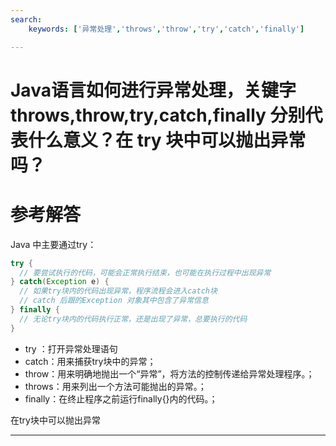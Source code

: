 ```yaml
---
search:
    keywords: ['异常处理','throws','throw','try','catch','finally']

---
```



# Java语言如何进行异常处理，关键字throws,throw,try,catch,finally 分别代表什么意义？在 try 块中可以抛出异常吗？

# 参考解答

Java 中主要通过try：

```java
try {
  // 要尝试执行的代码，可能会正常执行结束，也可能在执行过程中出现异常
} catch(Exception e) {
  // 如果try块内的代码出现异常，程序流程会进入catch块
  // catch 后跟的Exception 对象其中包含了异常信息
} finally {
  // 无论try块内的代码执行正常，还是出现了异常，总要执行的代码
}
```

* try ：打开异常处理语句 
* catch：用来捕获try块中的异常； 
* throw：用来明确地抛出一个“异常”，将方法的控制传递给异常处理程序。；
* throws：用来列出一个方法可能抛出的异常。；
* finally：在终止程序之前运行finally{}内的代码。； 

在try块中可以抛出异常

---

